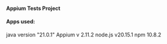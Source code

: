 #### Appium Tests Project

#### Apps used:
java version "21.0.1"
Appium v 2.11.2
node.js   v20.15.1
npm 10.8.2


